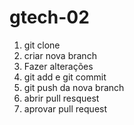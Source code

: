 # gtech-02

1. git clone
2. criar nova branch
3. Fazer alterações
4. git add e git commit
5. git push da nova branch
6. abrir pull resquest
7. aprovar pull request
